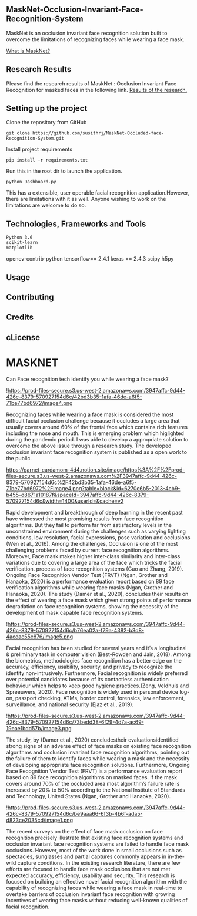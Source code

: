 ## MaskNet-Occlusion-Invariant-Face-Recognition-System
MaskNet is an occlusion invariant face recognition solution built to overcome the limitations of recognizing faces while wearing a face mask. 

[What is MaskNet?](https://garnet-cardamom-4d4.notion.site/MASKNET-c4a6277ac1f84fcdb92cc784ecef08ee)

## Research Results
Please find the research results of MaskNet : Occlusion Invariant Face Recognition for masked faces in the following link. [Results of the research.](https://www.researchgate.net/project/Face-Mask-Invariant-Face-Recognition-with-Identity-Verification)

## Setting up the project 
Clone the repository from GitHub

	git clone https://github.com/susithrj/MaskNet-Occluded-face-Recognition-System.git

Install project requirements

	pip install -r requirements.txt

Run this in the root dir to launch the application.

	python Dashboard.py

This has a extensible, user operable facial recognition application.However, there are limitations with it as well. Anyone wishing to work on the limitations are welcome to do so.

## Technologies, Frameworks and Tools
    Python 3.6
    scikit-learn
    matplotlib
  opencv-contrib-python
    tensorflow== 2.4.1
    keras == 2.4.3
    scipy
    h5py

## Usage
## Contributing
## Credits
## cLicense

# MASKNET

Can Face recognition tech identify you while wearing a face mask?

!https://prod-files-secure.s3.us-west-2.amazonaws.com/3947affc-9d44-426c-8379-570927154d6c/42bd3b35-1afa-46de-a6f5-71be77bd6972/image4.png

Recognizing faces while wearing a face mask is considered the most difficult facial occlusion challenge because it occludes a large area that usually covers around 60% of the frontal face which contains rich features including the nose and mouth. This is emerging problem which higlighted during the pandemic period. I was able to develop a appropriate solution to overcome the above issue through a research study. The developed occlusion invariant face recognition system is published as a open work to the public.

https://garnet-cardamom-4d4.notion.site/image/https%3A%2F%2Fprod-files-secure.s3.us-west-2.amazonaws.com%2F3947affc-9d44-426c-8379-570927154d6c%2F42bd3b35-1afa-46de-a6f5-71be77bd6972%2Fimage4.png?table=block&id=6270c6b5-2013-4cb9-b455-d8671a10187f&spaceId=3947affc-9d44-426c-8379-570927154d6c&width=1400&userId=&cache=v2

Rapid development and breakthrough of deep learning in the recent past have witnessed the most promising results from face recognition algorithms. But they fail to perform far from satisfactory levels in the unconstrained environment during the challenges such as varying lighting conditions, low resolution, facial expressions, pose variation and occlusions (Wen et al., 2016). Among the challenges, Occlusion is one of the most challenging problems faced by current face recognition algorithms. Moreover, Face mask makes higher inter-class similarity and inter-class variations due to covering a large area of the face which tricks the facial verification. process of face recognition systems (Guo and Zhang, 2019). Ongoing Face Recognition Vendor Test (FRVT) (Ngan, Grother and Hanaoka, 2020) is a performance evaluation report based on 89 face verification algorithms while wearing face masks (Ngan, Grother and Hanaoka, 2020). The study (Damer et al., 2020), concludes their results on the effect of wearing a face mask which given strong points of performance degradation on face recognition systems, showing the necessity of the development of mask capable face recognition systems.

!https://prod-files-secure.s3.us-west-2.amazonaws.com/3947affc-9d44-426c-8379-570927154d6c/b76ea02a-f79a-4382-b3d8-4acdac55c876/image5.png

Facial recognition has been studied for several years and it’s a longitudinal & preliminary task in computer vision (Best-Rowden and Jain, 2018). Among the biometrics, methodologies face recognition has a better edge on the accuracy, efficiency, usability, security, and privacy to recognize the identity non-intrusively. Furthermore, Facial recognition is widely preferred over potential candidates because of its contactless authentication behaviour which helps to keep good hygiene practices.(Zeng, Veldhuis and Spreeuwers, 2020). Face recognition is widely used in personal device log-on, passport checking, ATMs, border control, forensics, law enforcement, surveillance, and national security (Ejaz et al., 2019).

!https://prod-files-secure.s3.us-west-2.amazonaws.com/3947affc-9d44-426c-8379-570927154d6c/73bedd38-6f29-4d7a-ac69-19eae1bdd57b/image3.png

The study, by (Damer et al., 2020) concludestheir evaluationsidentified strong signs of an adverse effect of face masks on existing face recognition algorithms and occlusion invariant face recognition algorithms, pointing out the failure of them to identify faces while wearing a mask and the necessity of developing appropriate face recognition solutions. Furthermore, Ongoing Face Recognition Vendor Test (FRVT) is a performance evaluation report based on 89 face recognition algorithms on masked faces. If the mask covers around 70% of the occluded area most algorithm’s failure rate is increased by 20% to 50% according to the National Institute of Standards and Technology, United States (Ngan, Grother and Hanaoka, 2020).

!https://prod-files-secure.s3.us-west-2.amazonaws.com/3947affc-9d44-426c-8379-570927154d6c/be9aaa66-6f3b-4b6f-ada5-d823ce2035cd/image1.png

The recent surveys on the effect of face mask occlusion on face recognition precisely illustrate that existing face recognition systems and occlusion invariant face recognition systems are failed to handle face mask occlusions. However, most of the work done in small occlusions such as spectacles, sunglasses and partial captures commonly appears in in-the-wild capture conditions. In the existing research literature, there are few efforts are focused to handle face mask occlusions that are not met expected accuracy, efficiency, usability and security. This research is focused on building an effective novel facial recognition algorithm with the capability of recognizing faces while wearing a face mask in real-time to overtake barriers of occlusion invariant face recognition with growing incentives of wearing face masks without reducing well-known qualities of facial recognition.
